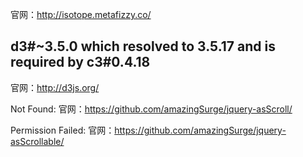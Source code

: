 官网：http://isotope.metafizzy.co/

## d3#~3.5.0 which resolved to 3.5.17 and is required by c3#0.4.18
官网：http://d3js.org/

Not Found:
官网：https://github.com/amazingSurge/jquery-asScroll/


Permission Failed:
官网：https://github.com/amazingSurge/jquery-asScrollable/
